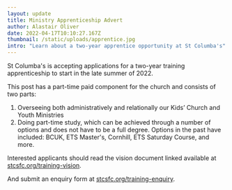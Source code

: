 ```yaml
---
layout: update
title: Ministry Apprenticeship Advert
author: Alastair Oliver
date: 2022-04-17T10:10:27.167Z
thumbnail: /static/uploads/apprentice.jpg
intro: "Learn about a two-year apprentice opportunity at St Columba's"
---
```


St Columba's is accepting applications for a two-year training apprenticeship to start in the late summer of 2022.

This post has a part-time paid component for the church and consists of two parts:

1. Overseeing both administratively and relationally our Kids’ Church and Youth Ministries
2. Doing part-time study, which can be achieved through a number of options and does not have to be a full degree. Options in the past have included: BCUK, ETS Master's, Cornhill, ETS Saturday Course, and more.

Interested applicants should read the vision document linked available at <a href="https://stcsfc.org/training-vision" target="_blank">stcsfc.org/training-vision</a>.

And submit an enquiry form at <a href="https://stcsfc.org/training-enquiry" target="_blank">stcsfc.org/training-enquiry</a>.
